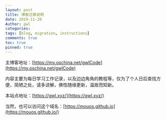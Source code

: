 ```yaml
---
layout: post
title: 博客迁移说明
date: 2019-11-20
Author: gwl
categories: 
tags: [blog, migration, instructions]
comments: true
toc: true
pinned: true
---
```



主博客地址：[https://my.oschina.net/gwlCode](https://my.oschina.net/gwlCode)

内容主要为每日学习工作记录，以及边边角角的教程等，仅为了个人日后查找方便，简陋之处，请多谅解，佛性随缘更新，温故而知新。

本站点地址：[https://gwl.xyz/](https://gwl.xyz/)

当然，也可以访问这个域名：[https://mouos.github.io](https://mouos.github.io/)